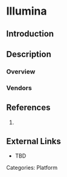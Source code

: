 # Illumina #
## Introduction ##
## Description ##
### Overview ###
### Vendors ###
## References ##
1.

## External Links ##
* TBD

Categories: Platform
